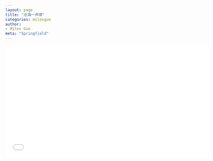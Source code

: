```yaml
---
layout: page
title: "沧海一声啸"
categories: milesguo
author:
- Miles Guo
meta: "Springfield"
---
```


<center>
<iframe width="640" height="352" src="../../../../video/milesguo/cang_hai_yi_sheng_xiao.mp4" frameborder="0" allow="accelerometer; autoplay; encrypted-media; gyroscope; picture-in-picture" allowfullscreen></iframe>
</center>
